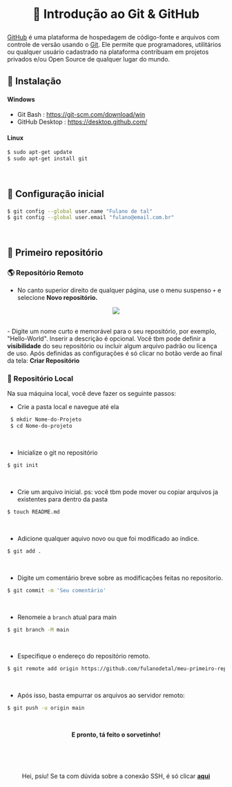 # <p align = "center"> 📗 Introdução ao Git & GitHub</p>

[GitHub](https://github.com/) é uma plataforma de hospedagem de código-fonte e arquivos com controle de versão usando o [Git](https://git-scm.com/docs/git/pt_BR). Ele permite que programadores, utilitários ou qualquer usuário cadastrado na plataforma contribuam em projetos privados e/ou Open Source de qualquer lugar do mundo.




## <p align = "left"> 🔻 Instalação </p>

#### <p align = "left"> Windows </p>

- Git Bash : https://git-scm.com/download/win
- GitHub Desktop : https://desktop.github.com/

#### <p align = "left"> Linux </p>

```bash
$ sudo apt-get update
$ sudo apt-get install git
```
<br/>

## <p align = "left"> 🔻 Configuração inicial </p>


```bash
$ git config --global user.name "Fulano de tal"
$ git config --global user.email "fulano@email.com.br"
```
<br/>

## <p align = "left"> 🔻 Primeiro repositório </p>

### 🌎 Repositório Remoto 
- No canto superior direito de qualquer página, use o menu suspenso  `+`  e selecione <strong>Novo repositório.</strong>

<p align="center"><img src="https://user-images.githubusercontent.com/72531277/134835276-75b8ef7f-99ee-4d15-bd79-fd18ba6f484e.png" /> </p>

<br/>
- Digite um nome curto e memorável para o seu repositório, por exemplo, "Hello-World". Inserir a descrição é opcional. Você tbm pode definir a <strong>visibilidade</strong> do seu repositório ou incluir algum arquivo padrão ou licença de uso. Após definidas as configurações é só clicar no botão verde ao final da tela: <strong> Criar Repositório</strong>

### 📍 Repositório Local

Na sua máquina local, você deve fazer os seguinte passos:

- Crie a pasta local e navegue até ela

```bash
 $ mkdir Nome-do-Projeto
 $ cd Nome-do-projeto
 ```
 <br/>

- Inicialize o git no repositório

 ```bash
 $ git init 
 ```
<br/>

- Crie um arquivo inicial.
ps: você tbm pode mover ou copiar arquivos ja existentes para dentro da pasta

 ```bash
 $ touch README.md
 ```
 <br/>

- Adicione qualquer aquivo novo ou que foi modificado ao índice. 
 ```bash
 $ git add .
 ```
 <br/>


- Digite um comentário breve sobre as modificações feitas no repositorio.
 ```bash
 $ git commit -m 'Seu comentário'
 ```
 <br/>

 
- Renomeie a `branch` atual para main
 ```bash
 $ git branch -M main
 ```
 <br/>


- Especifique o endereço do repositório remoto.
 ```bash
 $ git remote add origin https://github.com/fulanodetal/meu-primeiro-repositorio.git
 ```
 <br/>

 - Após isso, basta empurrar os arquivos ao servidor remoto:

 ```bash
 $ git push -u origin main
 ```
 <br/>
 
 <p align ="center"> <strong>E pronto, tá feito o sorvetinho!
</a></strong></p>

 <br/>
 <br/>
 <br/>

<p align ="center"> Hei, psiu! Se ta com dúvida sobre a conexão SSH, é só clicar <strong><a href="https://github.com/luanalessa/tutorial-git/blob/main/CONEXAO-SSH.md">aqui</a></strong></p>
